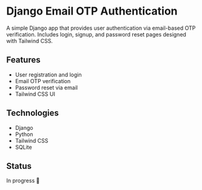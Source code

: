 # Django Email OTP Authentication

A simple Django app that provides user authentication via email-based OTP verification.
Includes login, signup, and password reset pages designed with Tailwind CSS.

## Features
- User registration and login
- Email OTP verification
- Password reset via email
- Tailwind CSS UI

## Technologies
- Django
- Python
- Tailwind CSS
- SQLite

## Status
In progress 🚧
